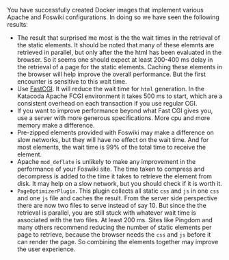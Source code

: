 You have successfully created Docker images that implement various Apache and Foswiki configurations. In doing so we have seen the following results:
* The result that surprised me most is the the wait times in the retrieval of the static elements. It should be noted that many of these elemnts are retrieved in parallel, but only after the the html has been evaluated in the browser. So it seems one should expect at least 200-400 ms delay in the retrieval of a page for the static elements. Caching these elements in the browser will help improve the overall performance. But the first encounter is sensitive to this wait time.
* Use [FastCGI](/devwiki/bin/edit/KatacodaCourses/Foswiki0/KcDockerAF/FastCGI?topicparent=KatacodaCourses/Foswiki0/KcDockerAF.ScenarioFinish "Create this topic"). It will reduce the wait time for `html` generation. In the Katacoda Apache FCGI environment it takes 500 ms to start, which are a consistent overhead on each transaction if you use regular CGI.
* If you want to improve performance beyond what Fast CGI gives you, use a server with more generous specifications. More cpu and more memory make a difference.
* Pre-zipped elements provided with Foswiki may make a difference on slow networks, but they will have no effect on the wait time. And for most elements, the wait time is 99% of the total time to receive the element.
* Apache `mod_deflate` is unlikely to make any improvement in the performance of your Foswiki site. The time taken to compress and decompress is added to the time it takes to retrieve the element from disk. It may help on a slow network, but you should check if it is worth it.
* `PageOptimizerPlugin`. This plugin collects all static `css` and `js` in one `css` and one `js` file and caches the result. From the server side perspective there are now two files to serve instead of say 10. But since the the retrieval is parallel, you are still stuck with whatever wait time is associated with the two files. At least 200 ms. Sites like Pingdom and many others recommend reducing the number of static elements per page to retrieve, because the browser needs the `css` and `js` before it can render the page. So combining the elements together may improve the user experience.